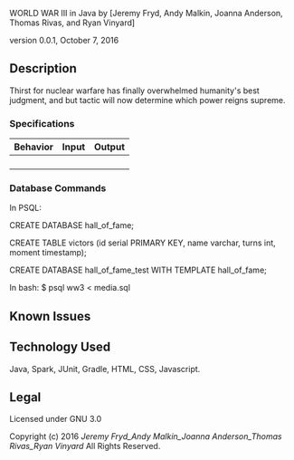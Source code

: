 WORLD WAR III in Java
by [Jeremy Fryd, Andy Malkin, Joanna Anderson, Thomas Rivas, and Ryan Vinyard]

version 0.0.1, October 7, 2016

## Description
Thirst for nuclear warfare has finally overwhelmed humanity's best judgment, and but tactic will now determine which power reigns supreme.

### Specifications

| Behavior                   | Input              | Output             |
|----------------------------|--------------------|--------------------|
|            |            |            |
|          |        |           |
|          |            |            |
|          |            |


### Database Commands

In PSQL:

CREATE DATABASE hall_of_fame;

CREATE TABLE victors (id serial PRIMARY KEY, name varchar, turns int, moment timestamp);

CREATE DATABASE hall_of_fame_test WITH TEMPLATE hall_of_fame;

In bash:
$ psql ww3 < media.sql

## Known Issues


## Technology Used
Java, Spark, JUnit, Gradle, HTML, CSS, Javascript.

## Legal
Licensed under GNU 3.0

Copyright (c) 2016 _Jeremy Fryd_Andy Malkin_Joanna Anderson_Thomas Rivas_Ryan Vinyard_ All Rights Reserved.
